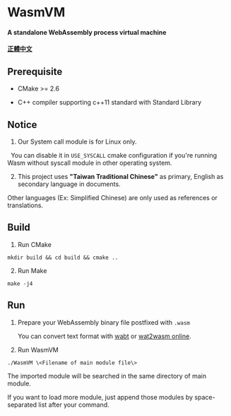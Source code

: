 # WasmVM

#### A standalone WebAssembly process virtual machine

**[正體中文](README.md)**

## Prerequisite

* CMake >= 2.6

* C++ compiler supporting c++11 standard with Standard Library

## Notice

1. Our System call module is for Linux only.
  
  You can disable it in `USE_SYSCALL` cmake configuration if you're running Wasm without syscall module in other operating system.
  
 
2. This project uses **"Taiwan Traditional Chinese"** as primary, English as secondary language in documents.
  
  Other languages (Ex: Simplified Chinese) are only used as references or translations.

## Build

1. Run CMake

```shell
mkdir build && cd build && cmake ..
```

2. Run Make

```shell
make -j4
```

## Run

1. Prepare your WebAssembly binary file postfixed with `.wasm`
  
   You can convert text format with [wabt](https://github.com/WebAssembly/wabt) or [wat2wasm online](https://cdn.rawgit.com/WebAssembly/wabt/013802ca01035365e2459c70f0508481393ac075/demo/wast2wasm/).
  
2. Run WasmVM

```shell
./WasmVM \<Filename of main module file\>
```

The imported module will be searched in the same directory of main module.

If you want to load more module, just append those modules by space-separated list after your command.

